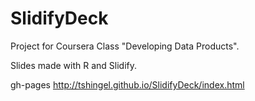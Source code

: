 SlidifyDeck
===========

Project for Coursera Class "Developing Data Products".

Slides made with R and Slidify.

gh-pages http://tshingel.github.io/SlidifyDeck/index.html
